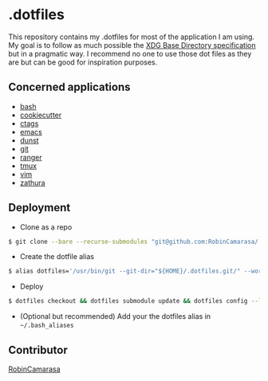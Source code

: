 # .dotfiles

This repository contains my .dotfiles for most of the application I am using. My goal is to follow as much possible the [XDG Base Directory specification](https://wiki.archlinux.org/title/XDG_Base_Directory) but in a pragmatic way. I recommend no one to use those dot files as they are but can be good for inspiration purposes.

## Concerned applications

- [bash](https://www.gnu.org/software/bash/)
- [cookiecutter](https://github.com/cookiecutter/cookiecutter)
- [ctags](https://github.com/universal-ctags/ctags)
- [emacs](https://www.gnu.org/software/emacs/)
- [dunst](https://dunst-project.org/)
- [git](https://git-scm.com)
- [ranger](https://github.com/ranger/ranger)
- [tmux](https://github.com/tmux/tmux/wiki)
- [vim](https://www.vim.org/docs.php)
- [zathura](https://pwmt.org/projects/zathura/documentation/)

## Deployment

- Clone as a repo
```bash
$ git clone --bare --recurse-submodules "git@github.com:RobinCamarasa/.dotfiles.git" "${HOME}/.dotfiles.git"
```
- Create the dotfile alias
```bash
$ alias dotfiles='/usr/bin/git --git-dir="${HOME}/.dotfiles.git/" --work-tree="${HOME}"'
```
- Deploy
```bash
$ dotfiles checkout && dotfiles submodule update && dotfiles config --local status.showUntrackedFiles no
```
- (Optional but recommended) Add your the dotfiles alias in `~/.bash_aliases`

## Contributor

[RobinCamarasa](https://RobinCamarasa.github.io)

